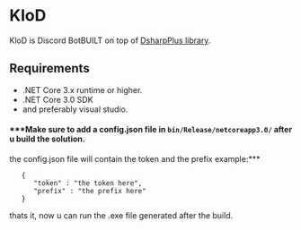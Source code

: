 # KloD
KloD is  Discord BotBUILT on top of [DsharpPlus library](https://github.com/DSharpPlus/DSharpPlus).
## Requirements
- .NET Core 3.x runtime or higher.
- .NET Core 3.0 SDK
- and preferably visual studio.
#### ***Make sure to add a config.json file in `bin/Release/netcoreapp3.0/` after u build the solution.
the config.json file will contain the token and the prefix example:***
```
   {
      "token" : "the token here",
      "prefix" : "the prefix here"
   }
```
thats it, now u can run the .exe file generated after the build.
